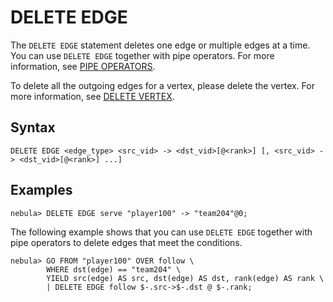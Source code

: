 # DELETE EDGE

The `DELETE EDGE` statement deletes one edge or multiple edges at a time. You can use `DELETE EDGE` together with pipe operators. For more information, see [PIPE OPERATORS](../5.operators/4.pipe.md).

To delete all the outgoing edges for a vertex, please delete the vertex. For more information, see [DELETE VERTEX](../12.vertex-statements/4.delete-vertex.md).

## Syntax

```ngql
DELETE EDGE <edge_type> <src_vid> -> <dst_vid>[@<rank>] [, <src_vid> -> <dst_vid>[@<rank>] ...]
```

## Examples

```ngql
nebula> DELETE EDGE serve "player100" -> "team204"@0;
```

The following example shows that you can use `DELETE EDGE` together with pipe operators to delete edges that meet the conditions.

```ngql
nebula> GO FROM "player100" OVER follow \
        WHERE dst(edge) == "team204" \
        YIELD src(edge) AS src, dst(edge) AS dst, rank(edge) AS rank \
        | DELETE EDGE follow $-.src->$-.dst @ $-.rank;
```
